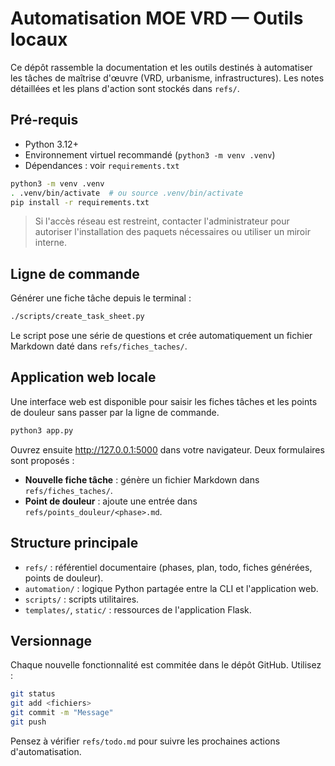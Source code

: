 # Automatisation MOE VRD — Outils locaux

Ce dépôt rassemble la documentation et les outils destinés à automatiser les tâches de maîtrise d'œuvre (VRD, urbanisme, infrastructures). Les notes détaillées et les plans d'action sont stockés dans `refs/`.

## Pré-requis

- Python 3.12+
- Environnement virtuel recommandé (`python3 -m venv .venv`)
- Dépendances : voir `requirements.txt`

```bash
python3 -m venv .venv
. .venv/bin/activate  # ou source .venv/bin/activate
pip install -r requirements.txt
```

> Si l'accès réseau est restreint, contacter l'administrateur pour autoriser l'installation des paquets nécessaires ou utiliser un miroir interne.

## Ligne de commande

Générer une fiche tâche depuis le terminal :

```bash
./scripts/create_task_sheet.py
```

Le script pose une série de questions et crée automatiquement un fichier Markdown daté dans `refs/fiches_taches/`.

## Application web locale

Une interface web est disponible pour saisir les fiches tâches et les points de douleur sans passer par la ligne de commande.

```bash
python3 app.py
```

Ouvrez ensuite <http://127.0.0.1:5000> dans votre navigateur. Deux formulaires sont proposés :

- **Nouvelle fiche tâche** : génère un fichier Markdown dans `refs/fiches_taches/`.
- **Point de douleur** : ajoute une entrée dans `refs/points_douleur/<phase>.md`.

## Structure principale

- `refs/` : référentiel documentaire (phases, plan, todo, fiches générées, points de douleur).
- `automation/` : logique Python partagée entre la CLI et l'application web.
- `scripts/` : scripts utilitaires.
- `templates/`, `static/` : ressources de l'application Flask.

## Versionnage

Chaque nouvelle fonctionnalité est commitée dans le dépôt GitHub. Utilisez :

```bash
git status
git add <fichiers>
git commit -m "Message"
git push
```

Pensez à vérifier `refs/todo.md` pour suivre les prochaines actions d'automatisation.

